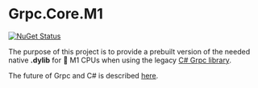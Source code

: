 # Grpc.Core.M1

[![NuGet Status](http://nugetstatus.com/Contrib.Grpc.Core.M1.png)](http://nugetstatus.com/packages/Contrib.Grpc.Core.M1)

The purpose of this project is to provide a prebuilt version of the needed native **.dylib** for
 M1 CPUs when using the legacy [C# Grpc library](https://www.nuget.org/packages/Grpc.Core).

The future of Grpc and C# is described [here](https://grpc.io/blog/grpc-csharp-future/).
